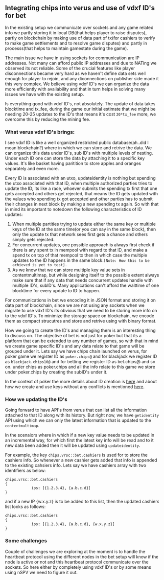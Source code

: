 Integrating chips into verus and use of vdxf ID's for bet
----------------------------------------------------------

In the existing setup we communicate over sockets and any game related info we partly storing it in local DB(that helps player to raise disputes), partly on blockchain by making use of data part of tx(for cashiers to verify to make game settlements and to resolve game disputes) and partly in processs(that helps to maintain gamestate during the game). 

The main issue we have in using sockets for communication are IP addresses. Not many can afford public IP addresses and due to NATing we observed its not reliable. Some of the crucial features like player disconnections became very hard as we haven't define data sets well enough for player to rejoin, and any diconnections on publisher side made it this very complex. We believe using vdxf ID's we can organize the data more efficiently with availability and that in turn helps in solving many issues we have with the existing setup.

Is everything good with vdxf ID's, not absolutely. The update of data takes blocktime and tx_fee, during the game our initial estimate that we might be needing 20-25 updates to the ID's that means it's cost `20*tx_fee` more, we overcome this by reducing the mining fee.

### What verus vdxf ID's brings:

I see vdxf ID is like a well organized restricted public database(ah..did I mean blockchain?) where in which we can store and retrive the data. We can organize this data under ID's, sub ID's with multiple levels of nesting. Under each ID one can store the data by attaching it to a specific key values. It's like basket having paritition to store apples and oranges separately and even more. 

Every ID is associated with an utxo, updateidentity is nothing but spending the utxo associated with that ID, when multiple authorized parties tries to update the ID, its like a race, whoever submits the spending tx first that one gets accepted and others get rejected, that means the ID gets updated with the values who spending tx got accepted and other parties has to submit their changes in next block by making a new spending tx again. 
So with that in mind its important to notedown the following characteristics of ID updates:
1. When multiple partities trying to update either the same key or multiple keys of the ID at the same time(or you can say in the same block), then only the update tx that network sees first gets a chance and others simply gets rejected. 
2. For concurrent updates, one possible approach is always first check if there is any spent tx in mempool with regard to that ID, and make a spend tx on top of that mempool tx then in which case the multiple updates to the ID happens in the same block.`[Note: How this to be achieved is yet to test].`
3. As we know that we can store multiple key value sets in contentmultimap, but while designing itself to the possible extent always make sure that if any data that needs concurrent updates handle with multiple ID's, subID's. Many applications can't afford the waittime of one blocktime for every update to ID to happen.

For communications in bet we encoding it in JSON format and storing it on data part of blockchain, since we are not using any sockets when we migrate to use vdxf ID's its obvious that we need to be storing more info on to the vdxf ID's. To minimize the storage space on blockchain, we encode them as compact strucutres and store and retrive using with binary format.

How we going to create the ID's and managing them is an interesting thing to discuss on. The objective of bet is not just for poker but that its a platform that can be extended to any number of games, so with that in mind we create game specific ID's and any data relate to that game will be grouped under it. Lets say we have chips chain launched on verus, for poker game we register ID as `poker.chips@` and for blackjack we register ID as `blackjack.chips10@` and for betting we register ID as bet.chips@ and so on.  under chips as poker.chips and all the info relate to this game we store under poker.chips by creating the subID's under it. 

In the context of poker the more details about ID creation is [here](./id_creation_process.md) and about how we create and use keys without any conflicts is mentioned [here](./ids_keys_data.md).

### How we updating the ID's

Going forward to have API's from verus that can list all the information attached to that ID along with its history. But right now, we have `getidentity` API using which we can only the latest information that is updated to the `contentmultimap`.

In the scenaiors where in which if a new key value needs to be updated in an incremental way, for which first the latest key info will be read and to it new data been added then it will be updated using `updateidentity`.

For example, the key `chips.vrsc::bet.cashiers` is used for to store the cashiers info. So whenever a new cashier gets added that info is appended to the existing cahsiers info. Lets say we have cashiers array with two identifiers as below:
```
chips.vrsc::bet.cashiers
{
			ips: [{1.2.3.4}, {a.b.c.d}]
}
```
and if a new IP {w.x.y.z} is to be added to this list, then the updated cashiers list looks as follows:
```
chips.vrsc::bet.cashiers
{
			ips: [{1.2.3.4}, {a.b.c.d}, {w.x.y.z}]
}
```

### Some challenges

Couple of challenges we are exploring at the moment is to handle the heartbeat protocol using the different nodes in the bet setup will know if the node is active or not and this heartbeat protocol communicate over the sockets. So here either by completely using vdxf ID's or by some means using nSPV we need to figure it out.



